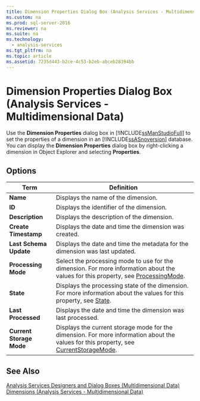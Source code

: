 ```yaml
---
title: Dimension Properties Dialog Box (Analysis Services - Multidimensional Data)
ms.custom: na
ms.prod: sql-server-2016
ms.reviewer: na
ms.suite: na
ms.technology: 
  - analysis-services
ms.tgt_pltfrm: na
ms.topic: article
ms.assetid: 7235d443-b2ce-4c53-b2eb-abceb28394bb
---
```

# Dimension Properties Dialog Box (Analysis Services - Multidimensional Data)
  Use the **Dimension Properties** dialog box in [!INCLUDE[ssManStudioFull](../../Topics/TopicNameContainA/includes/ssManStudioFull_md.md)] to set the properties of a dimension in an [!INCLUDE[ssASnoversion](../../Topics/TopicNameContainA/includes/ssASnoversion_md.md)] database. You can display the **Dimension Properties** dialog box by right-clicking a dimension in Object Explorer and selecting **Properties**.  
  
## Options  
  
|Term|Definition|  
|----------|----------------|  
|**Name**|Displays the name of the dimension.|  
|**ID**|Displays the identifier of the dimension.|  
|**Description**|Displays the description of the dimension.|  
|**Create Timestamp**|Displays the date and time the dimension was created.|  
|**Last Schema Update**|Displays the date and time the metadata for the dimension was last updated.|  
|**Processing Mode**|Select the processing mode to use for the dimension. For more information about the values for this property, see [ProcessingMode](assetId:///P:Microsoft.AnalysisServices.Dimension.ProcessingMode).|  
|**State**|Displays the processing state of the dimension. For more information about the values for this property, see [State](assetId:///P:Microsoft.AnalysisServices.ProcessableMajorObject.State).|  
|**Last Processed**|Displays the date and time the dimension was last processed.|  
|**Current Storage Mode**|Displays the current storage mode for the dimension. For more information about the values for this property, see [CurrentStorageMode](assetId:///P:Microsoft.AnalysisServices.Dimension.CurrentStorageMode).|  
  
## See Also  
 [Analysis Services Designers and Dialog Boxes &#40;Multidimensional Data&#41;](../../Topics/TopicNameNotContainA/Analysis-Services-Designers-and-Dialog-Boxes--Multidimensional-Data-.md)   
 [Dimensions &#40;Analysis Services - Multidimensional Data&#41;](../Topic/Dimensions%20\(Analysis%20Services%20-%20Multidimensional%20Data\).md)  
  
  